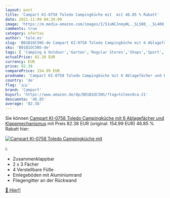 ```yaml
---
layout: post
title: 'Campart KI-0758 Toledo Campingküche mit  mit 46.85 % Rabatt'
date: 2021-11-09 04:34:09
image: 'https://m.media-amazon.com/images/I/51uNCJnmyWL._SL500_._SL400_.jpg'
comments: true
category: ofertas
author: 'tole.es'
slug: 'B01B1OC5NS-de Campart KI-0758 Toledo Campingküche mit 6 Ablagefächer und...'
sku: 'B01B1OC5NS-de'
tags: [ 'Camping & Outdoor','Garten','Regular Stores','Shops','Sport','Sport & Freizeit','Sport & Outdoor Aktivitäten, Bekleidung & Ausrüstung','campart', ]
actualPrice: 82.38 EUR
currency: EUR
price: 82.38
comparePrice: 154.99 EUR
prodname: 'Campart KI-0758 Toledo Campingküche mit 6 Ablagefächer und Klappmechanismus'
country: 'de'
flag: '🇩🇪'
brand: 'Campart'
buyurl: 'https://www.amazon.de/dp/B01B1OC5NS/?tag=tolees0ca-21'
descuento: '46.85'
average: '82.38'
---
```


Sie können [Campart KI-0758 Toledo Campingküche mit 6 Ablagefächer und Klappmechanismus](https://www.amazon.de/dp/B01B1OC5NS/?tag=tolees0ca-21) mit Preis 82.38 EUR (original: 154.99 EUR) 46.85 % Rabatt hier:

[![Campart KI-0758 Toledo Campingküche mit ](https://m.media-amazon.com/images/I/51uNCJnmyWL._SL500_._SL400_.jpg)](https://www.amazon.de/dp/B01B1OC5NS/?tag=tolees0ca-21)

ℹ️:

- Zusammenklappbar
- 2 x 3 Fächer
- 4 Verstellbare Füße
- Einlegeböden mit Aluminiumrand
- Fliegengitter an der Rückwand

[🛒 Hier!!](https://www.amazon.de/dp/B01B1OC5NS/?tag=tolees0ca-21)
